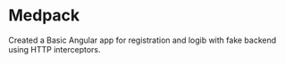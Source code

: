 # Medpack
Created a Basic Angular app for registration and logib with fake backend using HTTP interceptors. 
